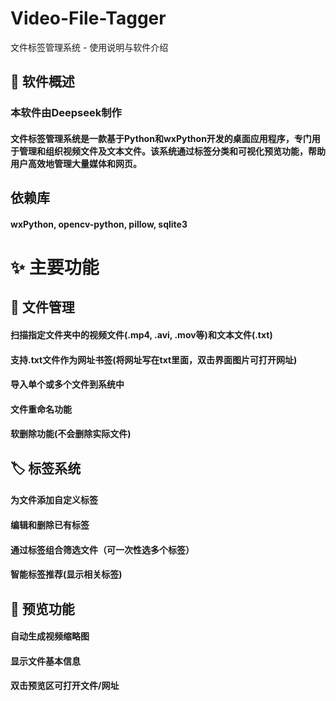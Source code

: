 # Video-File-Tagger
文件标签管理系统 - 使用说明与软件介绍
## 📌 软件概述
### 本软件由Deepseek制作
#### 文件标签管理系统是一款基于Python和wxPython开发的桌面应用程序，专门用于管理和组织视频文件及文本文件。该系统通过标签分类和可视化预览功能，帮助用户高效地管理大量媒体和网页。

## 依赖库
#### wxPython, opencv-python, pillow, sqlite3

# ✨ 主要功能
## 📂 文件管理
#### 扫描指定文件夹中的视频文件(.mp4, .avi, .mov等)和文本文件(.txt)
#### 支持.txt文件作为网址书签(将网址写在txt里面，双击界面图片可打开网址)
#### 导入单个或多个文件到系统中
#### 文件重命名功能
#### 软删除功能(不会删除实际文件)
## 🏷️ 标签系统
#### 为文件添加自定义标签
#### 编辑和删除已有标签
#### 通过标签组合筛选文件（可一次性选多个标签）
#### 智能标签推荐(显示相关标签)
## 👀 预览功能
#### 自动生成视频缩略图
#### 显示文件基本信息
#### 双击预览区可打开文件/网址
